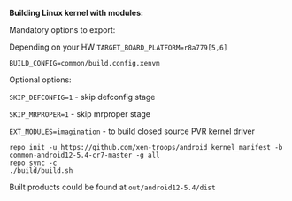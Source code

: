 **Building Linux kernel with modules:**

Mandatory options to export:

Depending on your HW `TARGET_BOARD_PLATFORM=r8a779[5,6]`

`BUILD_CONFIG=common/build.config.xenvm`


Optional options:

`SKIP_DEFCONFIG=1` - skip defconfig stage

`SKIP_MRPROPER=1` - skip mrproper stage

`EXT_MODULES=imagination` - to build closed source PVR kernel driver

```
repo init -u https://github.com/xen-troops/android_kernel_manifest -b common-android12-5.4-cr7-master -g all
repo sync -c
./build/build.sh
```

Built products could be found at `out/android12-5.4/dist`

